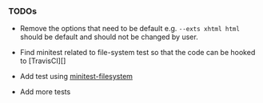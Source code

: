 ### TODOs

- Remove the options that need to be default
  e.g. `--exts xhtml html` should be default and should not be changed by user.

- Find minitest related to file-system test so that the code can be hooked to
  [TravisCI][]

- Add test using [minitest-filesystem][]

- Add more tests

[minitest-filesystem]: https://github.com/stefanozanella/minitest-filesystem
